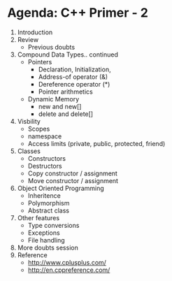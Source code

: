 Agenda: C++ Primer - 2
======================
1. Introduction
2. Review
	- Previous doubts
3. Compound Data Types.. continued
	- Pointers
		- Declaration, Initialization,
		- Address-of operator (&)
		- Dereference operator (*)
		- Pointer arithmetics
	- Dynamic Memory
		- new and new[]
		- delete and delete[]
4. Visbility
	- Scopes
	- namespace
	- Access limits (private, public, protected, friend)
5. Classes
	- Constructors
	- Destructors
	- Copy constructor / assignment
	- Move constructor / assignment
6. Object Oriented Programming
	- Inheritence
	- Polymorphism
	- Abstract class
7. Other features
	- Type conversions
	- Exceptions
	- File handling
7. More doubts session
8. Reference
	- http://www.cplusplus.com/
	- http://en.cppreference.com/
